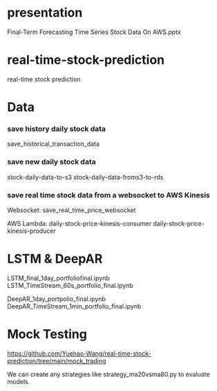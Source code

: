 # presentation
Final-Term Forecasting Time Series Stock Data On AWS.pptx

# real-time-stock-prediction
real-time stock prediction

# Data

### save history daily stock data
save_historical_transaction_data

### save new daily stock data
stock-daily-data-to-s3
stock-daily-data-froms3-to-rds

### save real time stock data from a websocket to AWS Kinesis

Websocket: 
save_real_time_price_websocket

AWS Lambda:
daily-stock-price-kinesis-consumer
daily-stock-price-kinesis-producer


# LSTM & DeepAR
LSTM_final_1day_portfoliofinal.ipynb
LSTM_TimeStream_60s_portfolio_final.ipynb

DeepAR_1day_portpolio_final.ipynb
DeepAR_TimeStream_1min_portfolio_final.ipynb

# Mock Testing
https://github.com/Yuehao-Wang/real-time-stock-prediction/tree/main/mock_trading

We can create any strategies like strategy_ma20vsma80.py to evaluate models.

